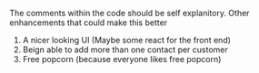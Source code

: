 The comments within the code should be self explanitory. 
Other enhancements that could make this better
  1) A nicer looking UI (Maybe some react for the front end)
  2) Beign able to add more than one contact per customer
  3) Free popcorn (because everyone likes free popcorn)
